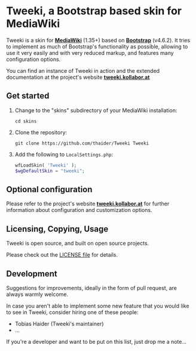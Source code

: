 # Tweeki, a Bootstrap based skin for MediaWiki

Tweeki is a skin for **[MediaWiki](http://mediawiki.org/)** (1.35+) based on
**[Bootstrap](http://getbootstrap.com/)** (v4.6.2). It tries to implement as
much of Bootstrap's functionality as possible, allowing to use it very easily and with 
very reduced markup, and features many configuration options.

You can find an instance of Tweeki in action and the extended documentation at the 
project's website **[tweeki.kollabor.at](http://tweeki.kollabor.at/)**


## Get started

1. Change to the "skins" subdirectory of your MediaWiki installation:

   ```
   cd skins
   ```

2. Clone the repository:

   ```
   git clone https://github.com/thaider/Tweeki Tweeki
   ```

3. Add the following to `LocalSettings.php`: 

   ```php
   wfLoadSkin( 'Tweeki' );
   $wgDefaultSkin = "tweeki";
   ```

## Optional configuration

Please refer to the project's website **[tweeki.kollabor.at](http://tweeki.kollabor.at/)** 
for further information about configuration and customization options.


## Licensing, Copying, Usage

Tweeki is open source, and built on open source projects.

Please check out the [LICENSE file](https://github.com/thaider/Tweeki/blob/master/LICENSE) 
for details.

## Development

Suggestions for improvements, ideally in the form of pull request, are always warmly welcome.

In case you aren't able to implement some new feature that you would like to see in Tweeki,
consider hiring one of these people:

* Tobias Haider (Tweeki's maintainer)
* ...

If you're a developer and want to be put on this list, just drop me a note...
